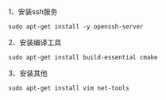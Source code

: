
1、安装ssh服务

```
sudo apt-get install -y openssh-server
```

2、安装编译工具

```
sudo apt-get install build-essential cmake
```

3、安装其他

```
sudo apt-get install vim net-tools
```
